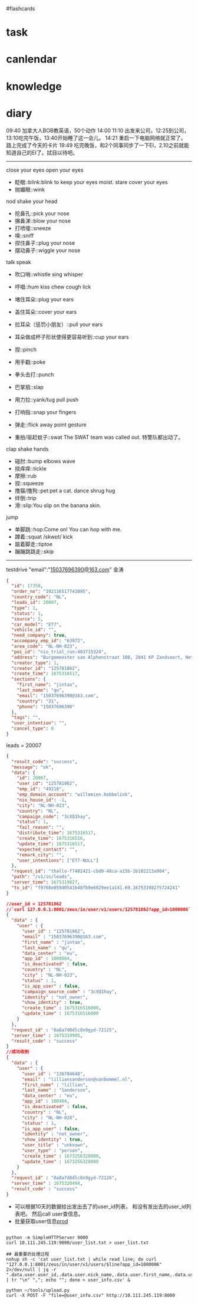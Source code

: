 #flashcards 

# task

# canlendar

# knowledge

# diary

09:40 加拿大人BOB教英语，50个动作
14:00 11:10 出发来公司，12:25到公司，13:10吃完午饭，13:40开始睡了这一会儿。
14:21 重启一下电脑网络就正常了。 路上完成了今天的卡片
19:49 吃完晚饭，和2个同事同步了一下EI，2.10之前就能知道自己的EI了。拭目以待吧。




----

close your eyes
open your eyes
- 眨眼::blink:blink to keep your eyes moist. <!--SR:!2023-02-11-12-36,6,250-->
stare
cover your eyes
- 抛媚眼::wink <!--SR:!2023-02-11-08-01,4.6,230-->

nod 
shake your head

- 挖鼻孔::pick your nose <!--SR:!2023-02-12-07-37,5.6,230-->
- 擤鼻涕::blow your nose <!--SR:!2023-02-09-01-03,2.3,230-->
- 打喷嚏::sneeze <!--SR:!2023-02-10-11-49,2.1,210-->
- 嗅::sniff <!--SR:!2023-02-11-18-03,6,250-->
- 捏住鼻子::plug your nose <!--SR:!2023-02-10-03-39,1.7,170-->
- 摆动鼻子::wiggle your nose <!--SR:!2023-02-11-20-31,4.2,210-->

talk
speak
- 吹口哨::whistle <!--SR:!2023-02-11-10-27,5.9,243-->
sing
whisper
- 哼唱::hum <!--SR:!2023-02-11-17-57,6,250-->
kiss
chew
cough
lick

- 堵住耳朵::plug your ears <!--SR:!2023-02-11-12-45,6,250-->
- 盖住耳朵::cover your ears <!--SR:!2023-02-11-12-31,6,250-->
- 拉耳朵（惩罚小朋友）::pull your ears <!--SR:!2023-02-11-12-19,6,250-->
- 耳朵做成杯子形状使得更容易听到::cup your ears <!--SR:!2023-02-11-12-51,6,250-->

- 捏::pinch <!--SR:!2023-02-10-20-32,1.9,190-->
- 用手戳::poke <!--SR:!2023-02-11-18-10,6,250-->
- 拳头击打::punch <!--SR:!2023-02-11-17-53,6,250-->
- 巴掌扇::slap <!--SR:!2023-02-11-12-16,6,250-->
- 用力拉::yank/tug <!--SR:!2023-02-11-07-56,4.6,230-->
pull
push
- 打响指::snap your fingers <!--SR:!2023-02-12-07-40,5.6,230-->
- 弹走::flick away <!--SR:!2023-02-09-04-35,2.3,230-->
point
gesture
- 重拍/驱赶蚊子::swat The SWAT team was called out. 特警队都出动了。 <!--SR:!2023-02-09-02-14,2.2,219-->
 <!--SR:!2023-02-03-14-08,1,230-->
clap
shake hands
- 碰肘::bump elbows <!--SR:!2023-02-10-20-33,1.9,190-->
wave
- 挠痒痒::tickle <!--SR:!2023-02-11-11-10,6,250-->
- 摩擦::rub <!--SR:!2023-02-11-18-59,6,250-->
- 捏::squeeze <!--SR:!2023-02-12-14-04,4.2,210-->
- 撸猫/撸狗::pet:pet a cat. <!--SR:!2023-02-11-05-15,4.5,223-->
dance
shrug
hug
- 绊倒::trip <!--SR:!2023-02-10-13-17,2.1,210-->
- 滑::slip:You slip on the banana skin. <!--SR:!2023-02-11-12-36,6,250-->

jump
- 单脚跳::hop:Come on! You can hop with me. <!--SR:!2023-02-12-08-27,5.6,230-->
- 蹲着::squat /skwɒt/ <!--SR:!2023-02-09-10-51,1,190-->
kick
- 踮着脚走::tiptoe <!--SR:!2023-02-11-19-03,6,250-->
- 蹦蹦跳跳走::skip <!--SR:!2023-02-11-17-58,6,250-->

---
testdrive
"email":"15037696390@163.com"  金涛

```json
{
  "id": 17358,
  "order_no": "192116517743895",
  "country_code": "NL",
  "leads_id": 20007,
  "type": 1,
  "status": 1,
  "source": 5,
  "car_model": "ET7",
  "vehicle_id": "",
  "need_company": true,
  "accompany_emp_id": "63972",
  "area_code": "NL-NH-023",
  "poi_id": "nio_trial_run:403715324",
  "address": "Burgemeester van Alphenstraat 108, 2041 KP Zandvoort, Netherlands",
  "creator_type": 1,
  "creator_id": "125781862",
  "create_time": 1675316517,
  "sections": {
    "first_name": "jintao",
    "last_name": "qu",
    "email": "15037696390@163.com",
    "country": "31",
    "phone": "15037696390"
  },
  "tags": "",
  "user_intention": "",
  "cancel_type": 0
}
```

leads = 20007
```json
{
  "result_code": "success",
  "message": "ok",
  "data": {
    "id": 20007,
    "user_id": "125781862",
    "emp_id": "49218",
    "emp_domain_account": "willemien.hobbelink",
    "nio_house_id": -1,
    "city": "NL-NH-023",
    "country": "NL",
    "campaign_code": "3cXQ1hay",
    "status": 1,
    "fail_reason": "",
    "distribute_time": 1675316517,
    "create_time": 1675316516,
    "update_time": 1675316517,
    "expected_contact": "",
    "remark_city": "",
    "user_intentions": ["ET7-NULL"]
  },
  "request_id": "thallo-f7402421-cbd0-48ca-a15b-1b102213a904",
  "path": "/v1/in/leads",
  "server_time": 1675319827,
  "tx_id": "f9768e859d0541b48fb9e6029ee1a141.69.16753198275724241"
}

//user_id = 125781862
//`curl 127.0.0.1:8001/zeus/in/user/v1/users/125781862?app_id=1000006`
{
  "data" : {
    "user" : {
      "user_id" : "125781862",
      "email" : "15037696390@163.com",
      "first_name" : "jintao",
      "last_name" : "qu",
      "data_center" : "eu",
      "app_id" : 1000084,
      "is_deactivated" : false,
      "country" : "NL",
      "city" : "NL-NH-023",
      "status" : 1,
      "is_app_user" : false,
      "campaign_source_code" : "3cXQ1hay",
      "identity" : "not_owner",
      "show_identity" : true,
      "create_time" : 1675316516000,
      "update_time" : 1675316516000
    }
  },
  "request_id" : "0a8a7d0dlc8n9gyd-72125",
  "server_time" : 1675319905,
  "result_code" : "success"
}
//成功收到
{
  "data" : {
    "user" : {
      "user_id" : "136784648",
      "email" : "lilliansanderson@vanbommel.nl",
      "first_name" : "lillian",
      "last_name" : "Sanderson",
      "data_center" : "eu",
      "app_id" : 100404,
      "is_deactivated" : false,
      "country" : "NL",
      "city" : "NL-NH-028",
      "status" : 1,
      "is_app_user" : false,
      "identity" : "not_owner",
      "show_identity" : true,
      "user_title" : "unknown",
      "user_type" : "person",
      "create_time" : 1673256328000,
      "update_time" : 1673256328000
    }
  },
  "request_id" : "0a8a7d0dlc8n9gyd-72126",
  "server_time" : 1675320494,
  "result_code" : "success"
}

```


- 可以根据10天的数据给出发出去了的user_id列表， 和没有发出去的user_id列表吧。 然后call user查信息。
- 批量获取user信息[prod](https://luban.nioint.com/#/service_management/instance/detail/1292?name=mp-user-eu-eks-prod)
```shell

python -m SimpleHTTPServer 9000
curl 10.111.245.119:9000/user_list.txt > user_list.txt

## 最重要的处理过程
nohup sh -c 'cat user_list.txt | while read line; do curl "127.0.0.1:8001/zeus/in/user/v1/users/$line?app_id=1000006" 2>/dev/null | jq -r ".data.user.user_id,.data.user.nick_name,.data.user.first_name,.data.user.last_name,.data.user.email,.data.user.country,.data.user.city,.data.user.interest_label,.data.user.app_id,.data.user.create_time,.data.user.update_time,.data.user.status" | tr "\n" ","; echo ""; done > user_info.csv' &

python ~/tools/upload.py
curl -X POST -F "file=@user_info.csv" http://10.111.245.119:8000
```
